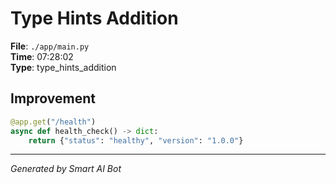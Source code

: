 # Type Hints Addition

**File**: `./app/main.py`  
**Time**: 07:28:02  
**Type**: type_hints_addition

## Improvement

```python
@app.get("/health")
async def health_check() -> dict:
    return {"status": "healthy", "version": "1.0.0"}
```

---
*Generated by Smart AI Bot*

